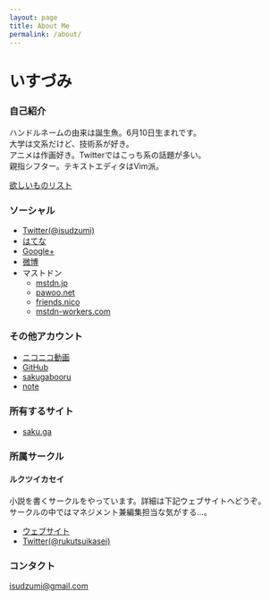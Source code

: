 ```yaml
---
layout: page
title: About Me
permalink: /about/
---
```


# いすづみ

### 自己紹介
ハンドルネームの由来は誕生魚。6月10日生まれです。  
大学は文系だけど、技術系が好き。  
アニメは作画好き。Twitterではこっち系の話題が多い。  
親指シフター。テキストエディタはVim派。

[欲しいものリスト](http://www.amazon.co.jp/registry/wishlist/25Q0W6VMWH8E9)

### ソーシャル
* [Twitter(@isudzumi)](//twitter.com/isudzumi)
* [はてな](http://profile.hatena.ne.jp/isudzumi/)
* [Google+](https://plus.google.com/104529693862839265753)
* [微博](http://www.weibo.com/isudzumi)
* マストドン
	* [mstdn.jp](https://mstdn.jp/@isudzumi)
	* [pawoo.net](https://pawoo.net/@isudzumi)
	* [friends.nico](https://friends.nico/@isudzumi)
	* [mstdn-workers.com](https://mstdn-workers.com/@isudzumi)

### その他アカウント
* [ニコニコ動画](http://www.nicovideo.jp/user/24976249)
* [GitHub](https://github.com/isudzumi)
* [sakugabooru](https://sakugabooru.com/user/show/755)
* [note](https://note.mu/isudzumi)

### 所有するサイト
* [saku.ga](http://saku.ga)

### 所属サークル

#### ルクツイカセイ
小説を書くサークルをやっています。詳細は下記ウェブサイトへどうぞ。  
サークルの中ではマネジメント兼編集担当な気がする…。  
* [ウェブサイト](http://rukutsui.wpblog.jp)
* [Twitter(@rukutsuikasei)](//twitter.com/rukutsuikasei)

### コンタクト
[isudzumi@gmail.com](mailto:isudzumi@gmail.com)  
